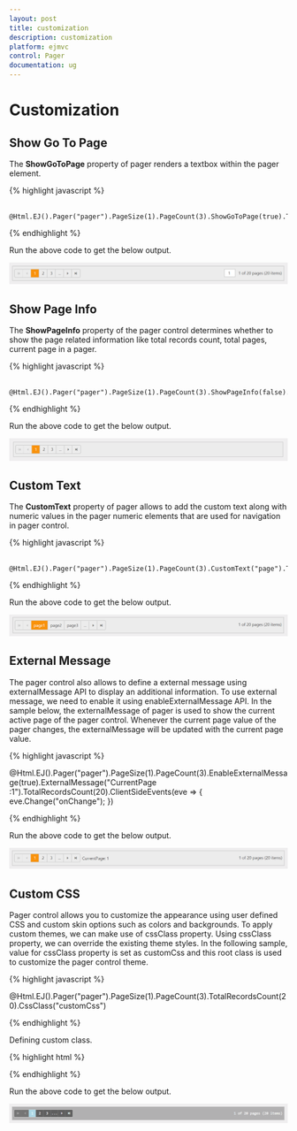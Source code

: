 ```yaml
---
layout: post
title: customization
description: customization
platform: ejmvc
control: Pager
documentation: ug
---
```


# Customization

## Show Go To Page

The **ShowGoToPage** property of pager renders a textbox within the pager element.

{% highlight javascript %}

        @Html.EJ().Pager("pager").PageSize(1).PageCount(3).ShowGoToPage(true).TotalRecordsCount(20) 
     
{% endhighlight %}

Run the above code to get the below output.

![](customization_images\showGoToPage.png)
        
## Show Page Info

The **ShowPageInfo** property of the pager control determines whether to show the page related information like total records count, total pages, current page in a pager.


{% highlight javascript %}

        @Html.EJ().Pager("pager").PageSize(1).PageCount(3).ShowPageInfo(false).TotalRecordsCount(20) 

{% endhighlight %}

Run the above code to get the below output.

![](customization_images\pageInfo.png)

## Custom Text

The **CustomText** property of pager allows to add the custom text along with numeric values in the pager numeric elements that are used for navigation in pager control. 

{% highlight javascript %}

        @Html.EJ().Pager("pager").PageSize(1).PageCount(3).CustomText("page").TotalRecordsCount(20)

{% endhighlight %}

Run the above code to get the below output.

![](customization_images\customText.png)

## External Message

The pager control also allows to define a external message using externalMessage API to display an additional information. To use external message, we need to enable it using enableExternalMessage API. In the sample below, the externalMessage of pager is used to show the current active page of the pager control. Whenever the current page value of the pager changes, the externalMessage will be updated with the current page value.


{% highlight javascript %}

<div class="control">  
      @Html.EJ().Pager("pager").PageSize(1).PageCount(3).EnableExternalMessage(true).ExternalMessage("CurrentPage :1").TotalRecordsCount(20).ClientSideEvents(eve => { eve.Change("onChange"); })
</div>
<script type="text/javascript">
            function onChange(e) {
                var a = $("#pager").ejPager("instance");
                a.option("externalMessage", "CurrentPage: " + e.currentPage);
            }
</script>

{% endhighlight %}

Run the above code to get the below output.

![](customization_images\externalMessage.png)

## Custom CSS

Pager control allows you to customize the appearance using user defined CSS and custom skin options such as colors and backgrounds. To apply custom themes, we can make use of cssClass property. Using cssClass property, we can override the existing theme styles. In the following sample, value for cssClass property is set as customCss and this root class is used to customize the pager control theme.


{% highlight javascript %}

<div class="control"> 
       @Html.EJ().Pager("pager").PageSize(1).PageCount(3).TotalRecordsCount(20).CssClass("customCss")
</div>

{% endhighlight %}

Defining custom class.

{% highlight html %}

<style>
        .e-pager.customCss .e-link.e-currentitem{
                background:lightblue;
        }
        .e-pager.customCss .e-numericitem, .e-pager.customCss .e-pagermsg{
            font-family:monospace;
        }
        .e-pager.customCss .e-pagercontainer,.e-pager.customCss .e-link ,.e-pager.customCss .e-icon {
            background-color: rgba(33,33,33,0.35);
        }
        .e-pager.customCss {
            color:white;
            background-color: rgba(33,33,33,0.30);
        }
        .e-pager.customCss :hover {
             color:white
        }
        .e-pager.customCss .e-hover.e-numericitem, .e-pager.customCss .e-hover.e-icon{
            background-color:rgba(173,216,230,0.30);
        }
        .e-pager.customCss .e-hover.e-icon.e-disable {
             background-color: rgba(33,33,33,0.35);
          
        }
        .e-pager.customCss .e-icon, .e-pager.customCss .e-numericitem{
            color:white;
            border-right-color: #777;
        }
</style>

{% endhighlight %}

Run the above code to get the below output.

![](customization_images\cssClass.png)

